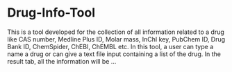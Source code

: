 # Drug-Info-Tool
This is a tool developed for the collection of all information related to a drug like CAS number, Medline Plus ID, Molar mass, InChI key, PubChem ID, Drug Bank ID, ChemSpider, ChEBI, ChEMBL etc. In this tool, a user can type a name a drug or can give a text file input containing a list of the drug. In the result tab, all the information will be … 
